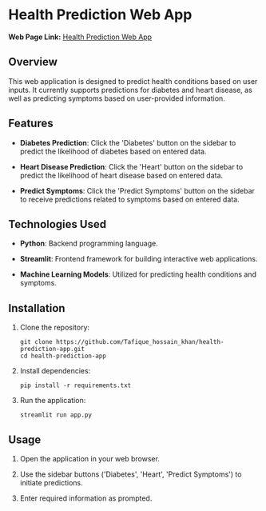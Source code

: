 
# Health Prediction Web App

**Web Page Link:** [Health Prediction Web App](https://healthcarepredictor-5vlfcggmb2gcbwrxhkappjr.streamlit.app/)

## Overview

This web application is designed to predict health conditions based on user inputs. It currently supports predictions for diabetes and heart disease, as well as predicting symptoms based on user-provided information.

## Features

- **Diabetes Prediction**: Click the 'Diabetes' button on the sidebar to predict the likelihood of diabetes based on entered data.
  
- **Heart Disease Prediction**: Click the 'Heart' button on the sidebar to predict the likelihood of heart disease based on entered data.
  
- **Predict Symptoms**: Click the 'Predict Symptoms' button on the sidebar to receive predictions related to symptoms based on entered data.

## Technologies Used

- **Python**: Backend programming language.
  
- **Streamlit**: Frontend framework for building interactive web applications.
  
- **Machine Learning Models**: Utilized for predicting health conditions and symptoms.

## Installation

1. Clone the repository:

   ```
   git clone https://github.com/Tafique_hossain_khan/health-prediction-app.git
   cd health-prediction-app
   ```

2. Install dependencies:

   ```
   pip install -r requirements.txt
   ```

3. Run the application:

   ```
   streamlit run app.py
   ```

## Usage

1. Open the application in your web browser.
  
2. Use the sidebar buttons ('Diabetes', 'Heart', 'Predict Symptoms') to initiate predictions.
  
3. Enter required information as prompted.

